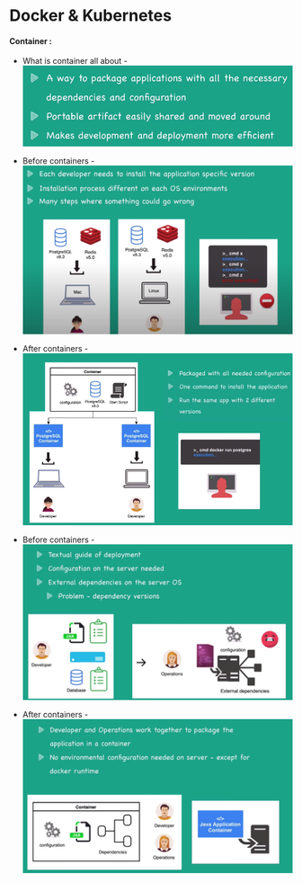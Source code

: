 # Docker & Kubernetes

#### Container :

- What is container all about -
![github-small](images/one.png)

- Before containers -
![github-small](images/two.png)

- After containers -
![github-small](images/three.png)

- Before containers -
![github-small](images/four.png)

- After containers -
![github-small](images/five.png)

